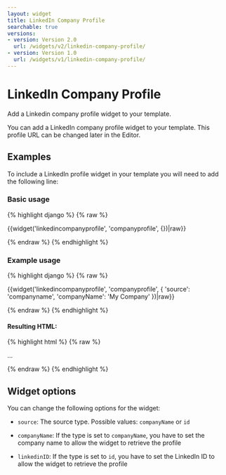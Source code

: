 ```yaml
---
layout: widget
title: LinkedIn Company Profile
searchable: true
versions:
- version: Version 2.0
  url: /widgets/v2/linkedin-company-profile/
- version: Version 1.0
  url: /widgets/v1/linkedin-company-profile/
---
```


# LinkedIn Company Profile

Add a Linkedin company profile widget to your template.

You can add a LinkedIn company profile widget to your template. This profile URL can be changed later in the Editor.

## Examples

To include a LinkedIn profile widget in your template you will need to add the following line:

### Basic usage

{% highlight django %}
{% raw %}

  {{widget('linkedincompanyprofile', 'companyprofile', {})|raw}}

{% endraw %}
{% endhighlight %}

### Example usage

{% highlight django %}
{% raw %}

  {{widget('linkedincompanyprofile', 'companyprofile', {
    'source': 'companyname',
    'companyName': 'My Company'
  })|raw}}

{% endraw %}
{% endhighlight %}

#### Resulting HTML:

{% highlight html %}
{% raw %}

<div id="page-zones__template-widgets__companyprofile" class="widget  widget--template-widget" data-widget-type="linkedincompanyprofile">
  <div class="bk-linkedincompanyprofile  linkedincompanyprofile  widget__linkedincompanyprofile">
    ...
  </div>
</div>

{% endraw %}
{% endhighlight %}

## Widget options

You can change the following options for the widget:

* ```source```: The source type. Possible values: ```companyName``` or ```id```

* ```companyName```: If the type is set to ```companyName```, you have to set the company name to allow the widget to retrieve the profile

* ```linkedinID```: If the type is set to ```id```, you have to set the LinkedIn ID to allow the widget to retrieve the profile
